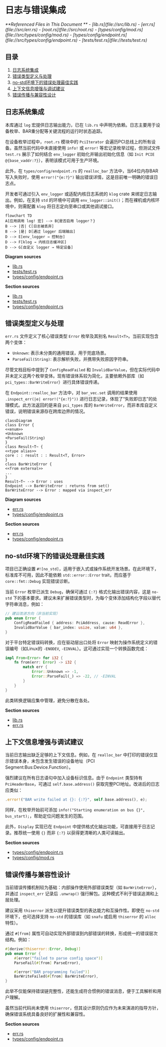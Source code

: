 # 日志与错误集成

<cite>
**Referenced Files in This Document **  
- [lib.rs](file://src/lib.rs)
- [err.rs](file://src/err.rs)
- [root.rs](file://src/root.rs)
- [types/config/mod.rs](file://src/types/config/mod.rs)
- [types/config/endpoint.rs](file://src/types/config/endpoint.rs)
- [tests/test.rs](file://tests/test.rs)
</cite>

## 目录
1. [日志系统集成](#日志系统集成)  
2. [错误类型定义与处理](#错误类型定义与处理)  
3. [no-std环境下的错误处理最佳实践](#no-std环境下的错误处理最佳实践)  
4. [上下文信息增强与调试建议](#上下文信息增强与调试建议)  
5. [错误传播与兼容性设计](#错误传播与兼容性设计)

## 日志系统集成

本库通过 `log` 宏提供日志输出能力，已在 `lib.rs` 中声明为依赖。日志主要用于设备枚举、BAR重分配等关键流程的运行时状态追踪。

在设备枚举过程中，`root.rs` 模块中的 `PciIterator` 会遍历PCI总线上的所有设备。虽然当前代码中未直接使用 `info!` 或 `error!` 等宏记录枚举过程，但测试文件 `test.rs` 展示了如何结合 `env_logger` 初始化并输出初始化信息（如 `Init PCIE @{base_vaddr:?}`），表明该模式可用于生产环境。

此外，在 `types/config/endpoint.rs` 的 `realloc_bar` 方法中，当64位内存BAR写入失败时，使用 `error!("{e:?}")` 输出错误详情，这是目前唯一明确的错误日志点。

开发者可通过引入 `env_logger` 或适配内核日志系统的 `klog` crate 来绑定日志输出。例如，在支持 `std` 的环境中可调用 `env_logger::init()`；而在裸机或内核环境中，则需配置 `klog` 将日志定向至串口或其他调试接口。

```mermaid
flowchart TD
A[应用调用 log! 宏] --> B{是否启用 logger？}
B --> |否| C[日志被丢弃]
B --> |是| D[通过 logger 后端输出]
D --> E[env_logger → 控制台]
D --> F[klog → 内核日志缓冲区]
D --> G[自定义 logger → 特定设备]
```

**Diagram sources**  
- [lib.rs](file://src/lib.rs#L4)
- [tests/test.rs](file://tests/test.rs#L45)
- [types/config/endpoint.rs](file://src/types/config/endpoint.rs#L157)

**Section sources**  
- [lib.rs](file://src/lib.rs#L1-L22)
- [tests/test.rs](file://tests/test.rs#L0-L48)
- [types/config/endpoint.rs](file://src/types/config/endpoint.rs#L140-L165)

## 错误类型定义与处理

`err.rs` 文件定义了核心错误类型 `Error` 枚举及其别名 `Result<T>`。当前实现包含两个变体：

- `Unknown`: 表示未分类的通用错误，用于兜底场景。
- `ParseFail(String)`: 表示解析失败，并携带失败原因字符串。

尽管文档目标中提到了 `ConfigReadFailed` 和 `InvalidBarValue`，但在实际代码中并未定义这两个枚举变体。现有错误体系较为简化，主要依赖外部库（如 `pci_types::BarWriteError`）进行具体错误传递。

在 `Endpoint::realloc_bar` 方法中，对 `bar_vec.set` 调用的结果使用 `.inspect_err(|e| error!("{e:?}"))` 进行日志记录，体现了“失败即日志”的处理模式。此方法返回的是来自 `pci_types` 库的 `BarWriteError`，而非本库自定义错误，说明错误来源存在跨库边界的情况。

```mermaid
classDiagram
class Error {
<<enum>>
+Unknown
+ParseFail(String)
}
class Result~T~ {
<<type alias>>
core : : result : : Result<T, Error>
}
class BarWriteError {
<<from external>>
...
}
Result~T~ --> Error : uses
Endpoint --> BarWriteError : returns from set()
BarWriteError --> Error : mapped via inspect_err
```

**Diagram sources**  
- [err.rs](file://src/err.rs#L2-L9)
- [types/config/endpoint.rs](file://src/types/config/endpoint.rs#L157)

**Section sources**  
- [err.rs](file://src/err.rs#L1-L10)
- [types/config/endpoint.rs](file://src/types/config/endpoint.rs#L140-L165)

## no-std环境下的错误处理最佳实践

项目已正确设置 `#![no_std]`，适用于嵌入式或操作系统开发场景。在此环境下，标准库不可用，因此不能依赖 `std::error::Error` trait，而应基于 `core::fmt::Debug` 实现错误诊断。

当前 `Error` 枚举已派生 `Debug`，确保可通过 `{:?}` 格式化输出错误内容，这是 `no-std` 下的基本要求。建议未来扩展错误类型时，为每个变体添加结构化字段以替代字符串消息，例如：

```rust
// 建议改进方向（非当前实现）
pub enum Error {
    ConfigReadFailed { address: PciAddress, cause: ReadError },
    InvalidBarValue { bar_index: usize, value: u64 },
}
```

对于平台特定错误码转换，应在驱动层出口处将 `Error` 映射为操作系统定义的错误编号（如Linux的 `-ENODEV`, `-EINVAL`）。这可通过实现一个转换函数完成：

```rust
impl From<Error> for i32 {
    fn from(err: Error) -> i32 {
        match err {
            Error::Unknown => -1,
            Error::ParseFail(_) => -22, // -EINVAL
        }
    }
}
```

此类转换逻辑应集中管理，避免分散在各处。

**Section sources**  
- [lib.rs](file://src/lib.rs#L1)
- [err.rs](file://src/err.rs#L2)

## 上下文信息增强与调试建议

当前日志输出缺乏足够的上下文信息。例如，在 `realloc_bar` 中打印的错误仅显示错误本身，未包含发生错误的设备地址（PCI Segment:Bus:Device.Function）。

强烈建议在所有日志语句中加入设备标识信息。由于 `Endpoint` 类型持有 `PciHeaderBase`，可通过 `self.base.address()` 获取完整PCI地址。改进后的日志应类似：

```rust
.error!("BAR write failed at {}: {:?}", self.base.address(), e);
```

同样，在枚举开始前可添加 `info!("Starting enumeration on bus {}", bus_start);`，帮助定位问题发生的范围。

此外，`Display` 实现已在 `Endpoint` 中提供格式化输出功能，可直接用于日志记录。推荐统一使用 `{}` 而非 `{:?}` 以获得更清晰的人类可读输出。

**Section sources**  
- [types/config/endpoint.rs](file://src/types/config/endpoint.rs#L210-L236)
- [types/config/mod.rs](file://src/types/config/mod.rs#L110-L131)

## 错误传播与兼容性设计

当前错误传播机制较为基础：内部操作使用外部错误类型（如 `BarWriteError`），并通过 `inspect_err` 记录后 `.unwrap()` 强行解包。这种模式不利于错误追溯和上层处理。

建议采用 `thiserror` 派生以提升错误类型的表达能力和互操作性。即使在 `no-std` 环境下，也可选择支持 `no-std` 的错误库（如 `snafu` 或启用 `thiserror` 的 `alloc` 特性）。

通过 `#[from]` 属性可自动实现外部错误到内部错误的转换，形成统一的错误层次结构。例如：

```rust
#[derive(thiserror::Error, Debug)]
pub enum Error {
    #[error("failed to parse config space")]
    ParseFail(#[from] ParseError),

    #[error("BAR programming failed")]
    BarWriteFailed(#[from] BarWriteError),
}
```

此举不仅能保持错误链完整性，还能生成符合惯例的错误消息，便于工具解析和用户理解。

虽然当前代码尚未使用 `thiserror`，但其设计原则仍应作为未来演进的指导方针，确保错误系统具备良好的扩展性和兼容性。

**Section sources**  
- [err.rs](file://src/err.rs#L2)
- [types/config/endpoint.rs](file://src/types/config/endpoint.rs#L157)